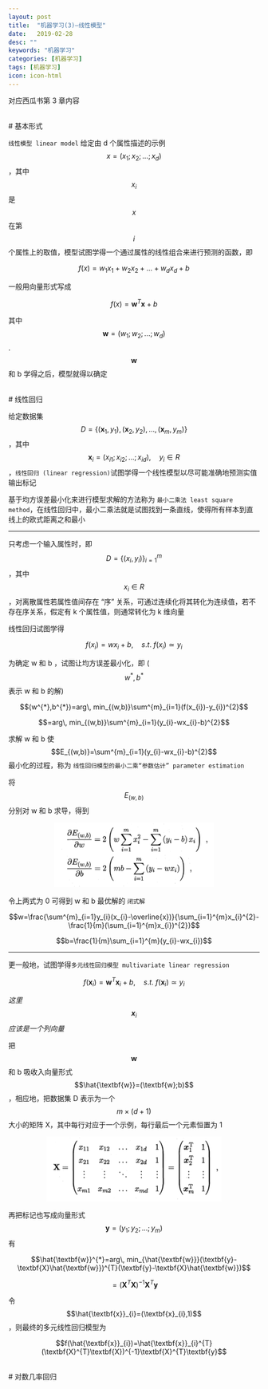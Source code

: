 ```yaml
---
layout: post
title:  "机器学习(3)—线性模型"
date:   2019-02-28
desc: ""
keywords: "机器学习"
categories: [机器学习]
tags: [机器学习]
icon: icon-html
---
```

对应西瓜书第 3 章内容
<br />

<br />
# 基本形式

`线性模型 linear model` 给定由 d 个属性描述的示例 $$x = (x_{1}; x_{2}; ...; x_{d})$$ ，其中 $$x_{i}$$ 是 $$x$$ 在第 $$i$$ 个属性上的取值，模型试图学得一个通过属性的线性组合来进行预测的函数，即

$$f(x)=w_{1}x_{1}+w_{2}x_{2}+...+w_{d}x_{d}+b$$

一般用向量形式写成

$$f(x)=\textbf{w}^{T}\textbf{x}+b$$

其中 $$\textbf{w}=(w_{1}; w_{2}; ...; w_{d})$$. $$\textbf{w}$$ 和 b 学得之后，模型就得以确定

<br />
# 线性回归

给定数据集 $$D=\{(\textbf{x}_{1},y_{1}),(\textbf{x}_{2},y_{2}),...,(\textbf{x}_{m},y_{m})\}$$ ，其中 $$\textbf{x}_{i}=(x_{i1};x_{i2};...;x_{id}),\quad y_{i}\in R$$ ，`线性回归 (linear regression)`试图学得一个线性模型以尽可能准确地预测实值输出标记

基于均方误差最小化来进行模型求解的方法称为 `最小二乘法 least square method`，在线性回归中，最小二乘法就是试图找到一条直线，使得所有样本到直线上的欧式距离之和最小

---

只考虑一个输入属性时，即 $$D=\{(x_{i},y_{i})\}_{i=1}^{m}$$，其中 $$x_{i}\in R$$ ，对离散属性若属性值间存在 “序” 关系，可通过连续化将其转化为连续值，若不存在序关系，假定有 k 个属性值，则通常转化为 k 维向量

线性回归试图学得

$$f(x_{i})=wx_{i}+b,\quad s.t.\ f(x_{i})\simeq y_{i}$$

为确定 w 和 b ，试图让均方误差最小化，即 ($$w^{*},b^{*}$$表示 w 和 b 的解)

$$(w^{*},b^{*})=arg\, min_{(w,b)}\sum^{m}_{i=1}(f(x_{i})-y_{i})^{2}$$

$$=arg\, min_{(w,b)}\sum^{m}_{i=1}(y_{i}-wx_{i}-b)^{2}$$

求解 w 和 b 使 $$E_{(w,b)}=\sum^{m}_{i=1}(y_{i}-wx_{i}-b)^{2}$$ 最小化的过程，称为 `线性回归模型的最小二乘“参数估计” parameter estimation`

将 $$E_{(w,b)}$$ 分别对 w 和 b 求导，得到

<div align="center"><img src="https://raw.githubusercontent.com/Tianye-Zheng/Tianye-Zheng.github.io/master/PostPictures/2019-02-25/14.png" width = "320" height =
"130" /></div>

令上两式为 0 可得到 w 和 b 最优解的 `闭式解`

$$w=\frac{\sum^{m}_{i=1}y_{i}(x_{i}-\overline{x})}{\sum_{i=1}^{m}x_{i}^{2}-\frac{1}{m}(\sum_{i=1}^{m}x_{i})^{2}}$$

$$b=\frac{1}{m}\sum_{i=1}^{m}(y_{i}-wx_{i})$$

---

更一般地，试图学得`多元线性回归模型 multivariate linear regression`

$$f(\textbf{x}_{i})=\textbf{w}^{T}\textbf{x}_{i}+b,\quad s.t.\ f(\textbf{x}_{i})\simeq y_{i}$$

*这里 $$\textbf{x}_{i}$$ 应该是一个列向量*

把 $$\textbf{w}$$ 和 b 吸收入向量形式 $$\hat{\textbf{w}}=(\textbf{w};b)$$ ，相应地，把数据集 D 表示为一个 $$m\times (d+1)$$ 大小的矩阵 X，其中每行对应于一个示例，每行最后一个元素恒置为 1

<div align="center"><img src="https://raw.githubusercontent.com/Tianye-Zheng/Tianye-Zheng.github.io/master/PostPictures/2019-02-25/15.png" width = "350" height =
"130" /></div>

再把标记也写成向量形式 $$\textbf{y}=(y_{1};y_{2};...;y_{m})$$ 有

$$\hat{\textbf{w}}^{*}=arg\, min_{\hat{\textbf{w}}}(\textbf{y}-\textbf{X}\hat{\textbf{w}})^{T}(\textbf{y}-\textbf{X}\hat{\textbf{w}})$$

$$=(\textbf{X}^{T}\textbf{X})^{-1}\textbf{X}^{T}\textbf{y}$$

令 $$\hat{\textbf{x}}_{i}=(\textbf{x}_{i},1)$$，则最终的多元线性回归模型为

$$f(\hat{\textbf{x}}_{i})=\hat{\textbf{x}}_{i}^{T}(\textbf{X}^{T}\textbf{X})^{-1}\textbf{X}^{T}\textbf{y}$$

<br />
# 对数几率回归

